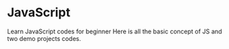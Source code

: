 # JavaScript
Learn JavaScript codes for beginner
Here is all the basic concept of JS and two demo projects codes.
